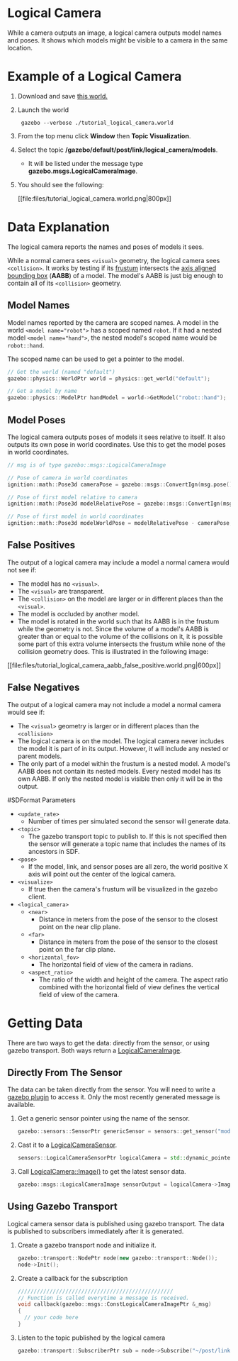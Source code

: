 # Logical Camera
While a camera outputs an image, a logical camera outputs model names and poses.
It shows which models might be visible to a camera in the same location.

# Example of a Logical Camera
1. Download and save [this world.](http://github.com/osrf/gazebo_tutorials/raw/default/logical_camera_sensor/files/tutorial_logical_camera.world)
    
    <include lang='xml' from='/#include/' src='http://github.com/osrf/gazebo_tutorials/raw/default/logical_camera_sensor/files/tutorial_logical_camera.world'/>

1. Launch the world
        
        gazebo --verbose ./tutorial_logical_camera.world

1. From the top menu click **Window** then **Topic Visualization**.
1. Select the topic **/gazebo/default/post/link/logical_camera/models**.
    * It will be listed under the message type **gazebo.msgs.LogicalCameraImage**.
1. You should see the following:
    
    [[file:files/tutorial_logical_camera.world.png|800px]]


# Data Explanation
The logical camera reports the names and poses of models it sees.

While a normal camera sees `<visual>` geometry, the logical camera sees `<collision>`.
It works by testing if its [frustum](https://en.wikipedia.org/wiki/Viewing_frustum) intersects the [axis aligned bounding box](https://en.wikipedia.org/wiki/Bounding_volume) (**AABB**) of a model.
The model's AABB is just big enough to contain all of its `<collision>` geometry.


## Model Names
Model names reported by the camera are scoped names.
A model in the world `<model name="robot">` has a scoped named `robot`.
If it had a nested model `<model name="hand">`, the nested model's scoped name would be `robot::hand`.

The scoped name can be used to get a pointer to the model.

```cpp
// Get the world (named "default")
gazebo::physics::WorldPtr world = physics::get_world("default");

// Get a model by name
gazebo::physics::ModelPtr handModel = world->GetModel("robot::hand");
```

## Model Poses
The logical camera outputs poses of models it sees relative to itself.
It also outputs its own pose in world coordinates.
Use this to get the model poses in world coordinates.

```cpp
// msg is of type gazebo::msgs::LogicalCameraImage

// Pose of camera in world coordinates
ignition::math::Pose3d cameraPose = gazebo::msgs::ConvertIgn(msg.pose());

// Pose of first model relative to camera
ignition::math::Pose3d modelRelativePose = gazebo::msgs::ConvertIgn(msg.model(0).pose());

// Pose of first model in world coordinates
ignition::math::Pose3d modelWorldPose = modelRelativePose - cameraPose;
```

## False Positives
The output of a logical camera may include a model a normal camera would not see if:

* The model has no `<visual>`.
* The `<visual>` are transparent.
* The `<collision>` on the model are larger or in different places than the `<visual>`.
* The model is occluded by another model.
* The model is rotated in the world such that its AABB is in the frustum while the geometry is not.
  Since the volume of a model's AABB is greater than or equal to the volume of the collisions on it,
  it is possible some part of this extra volume intersects the frustum while none of the collision geometry does.
  This is illustrated in the following image:

[[file:files/tutorial_logical_camera_aabb_false_positive.world.png|600px]]

## False Negatives
The output of a logical camera may not include a model a normal camera would see if:

* The `<visual>` geometry is larger or in different places than the `<collision>`
* The logical camera is on the model.
  The logical camera never includes the model it is part of in its output.
  However, it will include any nested or parent models.
* The only part of a model within the frustum is a nested model.
  A model's AABB does not contain its nested models.
  Every nested model has its own AABB.
  If only the nested model is visible then only it will be in the output.

#SDFormat Parameters
* `<update_rate>`
  * Number of times per simulated second the sensor will generate data.
* `<topic>`
  * The gazebo transport topic to publish to.
    If this is not specified then the sensor will generate a topic name that includes the names of its ancestors in SDF.
* `<pose>`
  * If the model, link, and sensor poses are all zero, the world positive X axis will point out the center of the logical camera.
* `<visualize>`
  * If true then the camera's frustum will be visualized in the gazebo client.
* `<logical_camera>`
  * `<near>`
      * Distance in meters from the pose of the sensor to the closest point on the near clip plane.
  * `<far>`
      * Distance in meters from the pose of the sensor to the closest point on the far clip plane.
  * `<horizontal_fov>`
      * The horizontal field of view of the camera in radians.
  * `<aspect_ratio>`
      * The ratio of the width and height of the camera.
        The aspect ratio combined with the horizontal field of view defines the vertical field of view of the camera.

# Getting Data
There are two ways to get the data: directly from the sensor, or using gazebo transport.
Both ways return a [LogicalCameraImage](https://github.com/osrf/gazebo/blob/gazebo7/gazebo/msgs/logical_camera_image.proto).

## Directly From The Sensor
The data can be taken directly from the sensor.
You will need to write a [gazebo plugin](http://gazebosim.org/tutorials?tut=plugins_hello_world&cat=write_plugin) to access it.
Only the most recently generated message is available.

1. Get a generic sensor pointer using the name of the sensor.
    
    ~~~cpp
    gazebo::sensors::SensorPtr genericSensor = sensors::get_sensor("model_name::link_name::my_logical_camera")
    ~~~

1. Cast it to a [LogicalCameraSensor](http://osrf-distributions.s3.amazonaws.com/gazebo/api/7.1.0/classgazebo_1_1sensors_1_1LogicalCameraSensor.html).
    
    ~~~cpp
    sensors::LogicalCameraSensorPtr logicalCamera = std::dynamic_pointer_cast<sensors::LogicalCameraSensor>(genericSensor);
    ~~~

1. Call [LogicalCamera::Image()](http://osrf-distributions.s3.amazonaws.com/gazebo/api/7.1.0/classgazebo_1_1sensors_1_1LogicalCameraSensor.html#a753f458d95c8f7abcfa87b19fffe0021) to get the latest sensor data.
    
    ~~~cpp
    gazebo::msgs::LogicalCameraImage sensorOutput = logicalCamera->Image();
    ~~~

## Using Gazebo Transport
Logical camera sensor data is published using gazebo transport.
The data is published to subscribers immediately after it is generated.

1. Create a gazebo transport node and initialize it.
    
    ~~~cpp
    gazebo::transport::NodePtr node(new gazebo::transport::Node());
    node->Init();
    ~~~

1. Create a callback for the subscription
    
    ~~~cpp
    /////////////////////////////////////////////////
    // Function is called everytime a message is received.
    void callback(gazebo::msgs::ConstLogicalCameraImagePtr &_msg)
    {
      // your code here
    }
    ~~~

1. Listen to the topic published by the logical camera
    
    ~~~cpp
    gazebo::transport::SubscriberPtr sub = node->Subscribe("~/post/link/logical_camera/models", callback);
    ~~~
